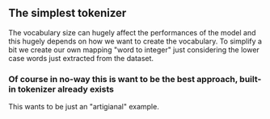 

## The simplest tokenizer

The vocabulary size can hugely affect the performances of the model and this hugely depends on how we want to create the vocabulary.
To simplify a bit we create our own mapping "word to integer" just considering the lower case words just extracted from the dataset.

### Of course in no-way this is want to be the best approach, built-in tokenizer already exists
This wants to be just an "artigianal" example.